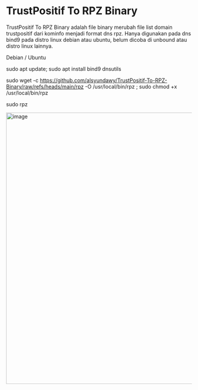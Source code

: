 # TrustPositif To RPZ Binary
 TrustPositif To RPZ Binary adalah file binary merubah file list domain trustpositif dari kominfo menjadi format dns rpz.
 Hanya digunakan pada dns bind9 pada distro linux debian atau ubuntu, belum dicoba di unbound atau distro linux lainnya.

Debian / Ubuntu 

sudo apt update; sudo apt install bind9 dnsutils
 
sudo wget -c https://github.com/alsyundawy/TrustPositif-To-RPZ-Binary/raw/refs/heads/main/rpz -O /usr/local/bin/rpz ; sudo chmod +x /usr/local/bin/rpz

sudo rpz

<img width="736" alt="image" src="https://github.com/user-attachments/assets/43781839-88b9-43a0-ac80-3473a624305a" />



